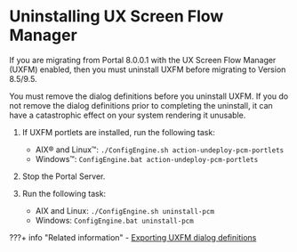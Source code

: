 # Uninstalling UX Screen Flow Manager

If you are migrating from Portal 8.0.0.1 with the UX Screen Flow Manager (UXFM) enabled, then you must uninstall UXFM before migrating to Version 8.5/9.5.

You must remove the dialog definitions before you uninstall UXFM. If you do not remove the dialog definitions prior to completing the uninstall, it can have a catastrophic effect on your system rendering it unusable.

1.  If UXFM portlets are installed, run the following task:

    -   AIX® and Linux™: `./ConfigEngine.sh action-undeploy-pcm-portlets`
    -   Windows™: `ConfigEngine.bat action-undeploy-pcm-portlets`

2.  Stop the Portal Server.

3.  Run the following task:

    -   AIX and Linux: `./ConfigEngine.sh uninstall-pcm`
    -   Windows: `ConfigEngine.bat uninstall-pcm`


???+ info "Related information" 
    -   [Exporting UXFM dialog definitions](../../../../../deploy_dx/manage/migrate/preparing_source_env/prepare_ux_screenflow_mgr/mig_pre_uxfm_exportdialog.md)

